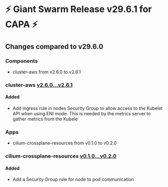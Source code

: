 # :zap: Giant Swarm Release v29.6.1 for CAPA :zap:

## Changes compared to v29.6.0

### Components

- cluster-aws from v2.6.0 to v2.6.1

### cluster-aws [v2.6.0...v2.6.1](https://github.com/giantswarm/cluster-aws/compare/v2.6.0...v2.6.1)

#### Added

- Add ingress rule in nodes Security Group to allow access to the Kubelet API when using ENI mode. This is needed by the metrics server to gather metrics from the Kubele

### Apps

- cilium-crossplane-resources from v0.1.0 to v0.2.0

### cilium-crossplane-resources [v0.1.0...v0.2.0](https://github.com/giantswarm/cilium-crossplane-resources/compare/v0.1.0...v0.2.0)

#### Added

- Add a Security Group rule for node to pod communication

